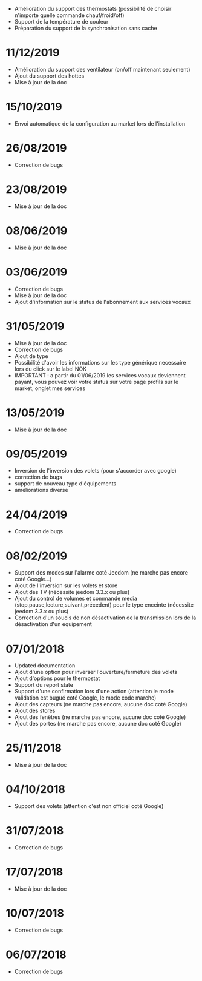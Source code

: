- Amélioration du support des thermostats (possibilité de choisir n'importe quelle commande chauf/froid/off)
- Support de la température de couleur
- Préparation du support de la synchronisation sans cache

# 11/12/2019

- Amélioration du support des ventilateur (on/off maintenant seulement)
- Ajout du support des hottes
- Mise à jour de la doc

# 15/10/2019

- Envoi automatique de la configuration au market lors de l'installation

# 26/08/2019

- Correction de bugs

# 23/08/2019

- Mise à jour de la doc

# 08/06/2019

- Mise à jour de la doc

# 03/06/2019

- Correction de bugs
- Mise à jour de la doc
- Ajout d'information sur le status de l'abonnement aux services vocaux

# 31/05/2019

- Mise à jour de la doc
- Correction de bugs
- Ajout de type
- Possibilité d'avoir les informations sur les type générique necessaire lors du click sur le label NOK
- IMPORTANT : a partir du 01/06/2019 les services vocaux deviennent payant, vous pouvez voir votre status sur votre page profils sur le market, onglet mes services

# 13/05/2019

- Mise à jour de la doc

# 09/05/2019

- Inversion de l'inversion des volets (pour s'accorder avec google)
- correction de bugs
- support de nouveau type d'équipements
- améliorations diverse

# 24/04/2019

- Correction de bugs

# 08/02/2019

- Support des modes sur l'alarme coté Jeedom (ne marche pas encore coté Google...)
- Ajout de l'inversion sur les volets et store
- Ajout des TV (nécessite jeedom 3.3.x ou plus)
- Ajout du control de volumes et commande media (stop,pause,lecture,suivant,précedent) pour le type enceinte (nécessite jeedom 3.3.x ou plus)
- Correction d'un soucis de non désactivation de la transmission lors de la désactivation d'un équipement


# 07/01/2018

- Updated documentation
- Ajout d'une option pour inverser l'ouverture/fermeture des volets
- Ajout d'options pour le thermostat
- Support du report state
- Support d'une confirmation lors d'une action (attention le mode validation est bugué coté Google, le mode code marche)
- Ajout des capteurs (ne marche pas encore, aucune doc coté Google)
- Ajout des stores
- Ajout des fenêtres (ne marche pas encore, aucune doc coté Google)
- Ajout des portes (ne marche pas encore, aucune doc coté Google)

# 25/11/2018

- Mise à jour de la doc

# 04/10/2018

- Support des volets (attention c'est non officiel coté Google)

# 31/07/2018

- Correction de bugs

# 17/07/2018

- Mise à jour de la doc

# 10/07/2018

- Correction de bugs

# 06/07/2018

- Correction de bugs
